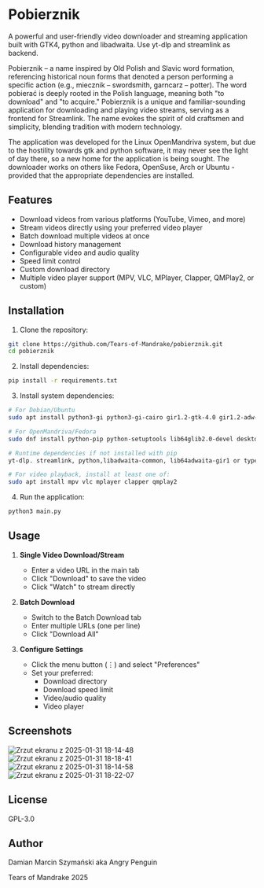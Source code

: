 # Pobierznik

A powerful and user-friendly video downloader and streaming application built with GTK4, python and libadwaita. Use yt-dlp and streamlink as backend.

Pobierznik – a name inspired by Old Polish and Slavic word formation, referencing historical noun forms that denoted a person performing a specific action (e.g., miecznik – swordsmith, garncarz – potter). The word pobierać is deeply rooted in the Polish language, meaning both "to download" and "to acquire." Pobierznik is a unique and familiar-sounding application for downloading and playing video streams, serving as a frontend for Streamlink. The name evokes the spirit of old craftsmen and simplicity, blending tradition with modern technology.

The application was developed for the Linux OpenMandriva system, but due to the hostility towards gtk and python software, it may never see the light of day there, so a new home for the application is being sought. The downloader works on others like Fedora, OpenSuse, Arch or Ubuntu - provided that the appropriate dependencies are installed.


## Features

- Download videos from various platforms (YouTube, Vimeo, and more)
- Stream videos directly using your preferred video player
- Batch download multiple videos at once
- Download history management
- Configurable video and audio quality
- Speed limit control
- Custom download directory
- Multiple video player support (MPV, VLC, MPlayer, Clapper, QMPlay2, or custom)

## Installation

1. Clone the repository:
```bash
git clone https://github.com/Tears-of-Mandrake/pobierznik.git
cd pobierznik
```

2. Install dependencies:
```bash
pip install -r requirements.txt
```

3. Install system dependencies:
```bash
# For Debian/Ubuntu
sudo apt install python3-gi python3-gi-cairo gir1.2-gtk-4.0 gir1.2-adw-1

# For OpenMandriva/Fedora
sudo dnf install python-pip python-setuptools lib64glib2.0-devel desktop-file-utils

# Runtime dependencies if not installed with pip
yt-dlp. streamlink, python,libadwaita-common, lib64adwaita-gir1 or typelib(Adw), python-gi, python-gobject3

# For video playback, install at least one of:
sudo apt install mpv vlc mplayer clapper qmplay2
```

4. Run the application:
```bash
python3 main.py
```

## Usage

1. **Single Video Download/Stream**
   - Enter a video URL in the main tab
   - Click "Download" to save the video
   - Click "Watch" to stream directly

2. **Batch Download**
   - Switch to the Batch Download tab
   - Enter multiple URLs (one per line)
   - Click "Download All"

3. **Configure Settings**
   - Click the menu button (⋮) and select "Preferences"
   - Set your preferred:
     - Download directory
     - Download speed limit
     - Video/audio quality
     - Video player
    
## Screenshots
![Zrzut ekranu z 2025-01-31 18-14-48](https://github.com/user-attachments/assets/15c5b8fb-5e2f-4db2-ae2d-5eece0ff6029)
![Zrzut ekranu z 2025-01-31 18-18-41](https://github.com/user-attachments/assets/7ebd8873-d93f-4a3e-a5d3-7e6c7bbe301c)
![Zrzut ekranu z 2025-01-31 18-14-58](https://github.com/user-attachments/assets/9c6ff5d0-3e15-4c85-84be-265b8e59f52a)
![Zrzut ekranu z 2025-01-31 18-22-07](https://github.com/user-attachments/assets/20df9a29-45b0-4ae1-a534-0fa7e926341f)

## License

GPL-3.0

## Author

Damian Marcin Szymański aka Angry Penguin

Tears of Mandrake 2025
